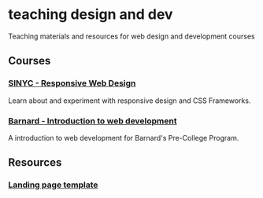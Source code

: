 # teaching design and dev

Teaching materials and resources for web design and development courses


## Courses

### [SINYC - Responsive Web Design]()

Learn about and experiment with responsive design and CSS Frameworks.

### [Barnard - Introduction to web development]()

A introduction to web development for Barnard's Pre-College Program.


## Resources

### [Landing page template](https://gist.github.com/fma2/86346a9e7d6893b3da55a5f9bbd0ad4a)